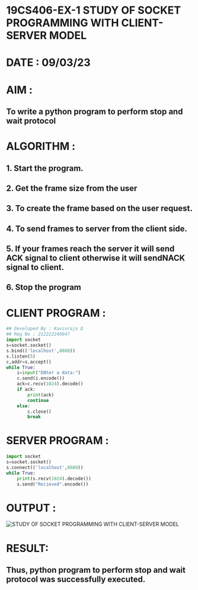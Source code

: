 # 19CS406-EX-1 STUDY OF SOCKET PROGRAMMING WITH CLIENT-SERVER MODEL

# DATE : 09/03/23

# AIM :
## To write a python program to perform stop and wait protocol
# ALGORITHM :
## 1. Start the program.
## 2. Get the frame size from the user
## 3. To create the frame based on the user request.
## 4. To send frames to server from the client side.
## 5. If your frames reach the server it will send ACK signal to client otherwise it will sendNACK signal to client.
## 6. Stop the program

# CLIENT PROGRAM :
```PYTHON 3
## Developed By : Kavinraja D
## Reg No : 212222240047
import socket
s=socket.socket()
s.bind(('localhost',8080))
s.listen(5)
c,addr=s.accept()
while True:
	i=input("ENter a data:")
	c.send(i.encode())
	ack=c.recv(1024).decode()
	if ack:
		print(ack)
		continue
	else:
		c.close()
		break
```
# SERVER PROGRAM : 
```PYTHON 3
import socket
s=socket.socket()
s.connect(('localhost',8080))
while True:
	print(s.recv(1024).decode())
	s.send("Recieved".encode())
```

# OUTPUT :
![STUDY OF SOCKET PROGRAMMING WITH CLIENT-SERVER MODEL](https://github.com/kannan0071/19CS406-EX-1/assets/119641638/ca9fb508-e605-4042-a02c-7f5800e40d6c)

# RESULT:
## Thus, python program to perform stop and wait protocol was successfully executed.
